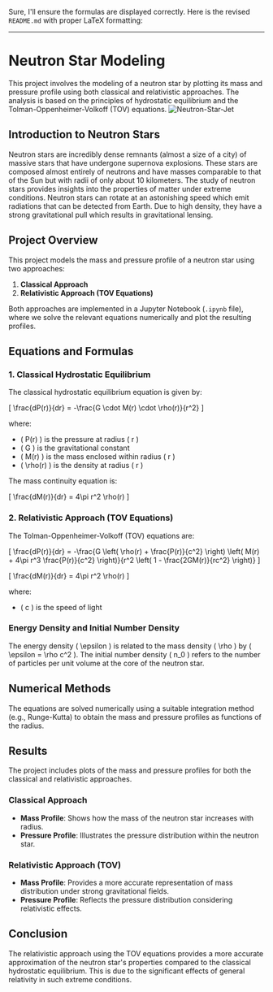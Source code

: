 Sure, I'll ensure the formulas are displayed correctly. Here is the revised `README.md` with proper LaTeX formatting:

---

# Neutron Star Modeling

This project involves the modeling of a neutron star by plotting its mass and pressure profile using both classical and relativistic approaches. The analysis is based on the principles of hydrostatic equilibrium and the Tolman-Oppenheimer-Volkoff (TOV) equations.
![Neutron-Star-Jet](https://github.com/Abhishek-465/Neutron-Star-Model/assets/127030695/c64ef0a6-0a65-4fff-878b-99948af9af8d)

## Introduction to Neutron Stars

Neutron stars are incredibly dense remnants (almost a size of a city) of massive stars that have undergone supernova explosions. These stars are composed almost entirely of neutrons and have masses comparable to that of the Sun but with radii of only about 10 kilometers. The study of neutron stars provides insights into the properties of matter under extreme conditions. Neutron stars can rotate at an astonishing speed which emit radiations that can be detected from Earth. Due to high density, they have a strong gravitational pull which results in gravitational lensing.

## Project Overview

This project models the mass and pressure profile of a neutron star using two approaches:
1. **Classical Approach**
2. **Relativistic Approach (TOV Equations)**

Both approaches are implemented in a Jupyter Notebook (`.ipynb` file), where we solve the relevant equations numerically and plot the resulting profiles.

## Equations and Formulas

### 1. Classical Hydrostatic Equilibrium

The classical hydrostatic equilibrium equation is given by:

\[ 
\frac{dP(r)}{dr} = -\frac{G \cdot M(r) \cdot \rho(r)}{r^2} 
\]

where:
- \( P(r) \) is the pressure at radius \( r \)
- \( G \) is the gravitational constant
- \( M(r) \) is the mass enclosed within radius \( r \)
- \( \rho(r) \) is the density at radius \( r \)

The mass continuity equation is:

\[ 
\frac{dM(r)}{dr} = 4\pi r^2 \rho(r) 
\]

### 2. Relativistic Approach (TOV Equations)

The Tolman-Oppenheimer-Volkoff (TOV) equations are:

\[ 
\frac{dP(r)}{dr} = -\frac{G \left( \rho(r) + \frac{P(r)}{c^2} \right) \left( M(r) + 4\pi r^3 \frac{P(r)}{c^2} \right)}{r^2 \left( 1 - \frac{2GM(r)}{rc^2} \right)} 
\]

\[ 
\frac{dM(r)}{dr} = 4\pi r^2 \rho(r) 
\]

where:
- \( c \) is the speed of light

### Energy Density and Initial Number Density

The energy density \( \epsilon \) is related to the mass density \( \rho \) by \( \epsilon = \rho c^2 \). The initial number density \( n_0 \) refers to the number of particles per unit volume at the core of the neutron star.

## Numerical Methods

The equations are solved numerically using a suitable integration method (e.g., Runge-Kutta) to obtain the mass and pressure profiles as functions of the radius.

## Results

The project includes plots of the mass and pressure profiles for both the classical and relativistic approaches. 

### Classical Approach
- **Mass Profile**: Shows how the mass of the neutron star increases with radius.
- **Pressure Profile**: Illustrates the pressure distribution within the neutron star.

### Relativistic Approach (TOV)
- **Mass Profile**: Provides a more accurate representation of mass distribution under strong gravitational fields.
- **Pressure Profile**: Reflects the pressure distribution considering relativistic effects.

## Conclusion

The relativistic approach using the TOV equations provides a more accurate approximation of the neutron star's properties compared to the classical hydrostatic equilibrium. This is due to the significant effects of general relativity in such extreme conditions.

